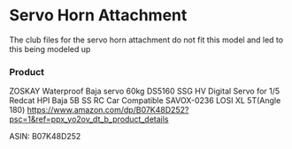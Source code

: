 # Servo Horn Attachment
The club files for the servo horn attachment do not fit this model and led to this being modeled up



### Product
ZOSKAY Waterproof Baja servo 60kg DS5160 SSG HV Digital Servo for 1/5 Redcat HPI Baja 5B SS RC Car Compatible SAVOX-0236 LOSI XL 5T(Angle 180)
https://www.amazon.com/dp/B07K48D252?psc=1&ref=ppx_yo2ov_dt_b_product_details

ASIN: B07K48D252